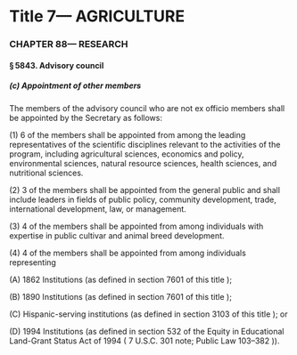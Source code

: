 
# Title 7— AGRICULTURE
### CHAPTER 88— RESEARCH
#### § 5843. Advisory council
##### (c) Appointment of other members

The members of the advisory council who are not ex officio members shall be appointed by the Secretary as follows:

(1) 6 of the members shall be appointed from among the leading representatives of the scientific disciplines relevant to the activities of the program, including agricultural sciences, economics and policy, environmental sciences, natural resource sciences, health sciences, and nutritional sciences.

(2) 3 of the members shall be appointed from the general public and shall include leaders in fields of public policy, community development, trade, international development, law, or management.

(3) 4 of the members shall be appointed from among individuals with expertise in public cultivar and animal breed development.

(4) 4 of the members shall be appointed from among individuals representing

(A) 1862 Institutions (as defined in section 7601 of this title );

(B) 1890 Institutions (as defined in section 7601 of this title );

(C) Hispanic-serving institutions (as defined in section 3103 of this title ); or

(D) 1994 Institutions (as defined in section 532 of the Equity in Educational Land-Grant Status Act of 1994 ( 7 U.S.C. 301 note; Public Law 103–382 )).

